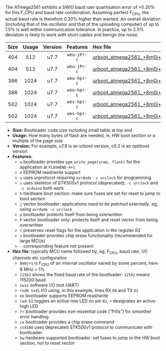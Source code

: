 The ATmega2561 exhibits a SWIO baud rate quantisation error of +0.20% for this F_CPU and baud rate combination. Assuming perfect F<sub>CPU</sub>, the actual baud rate is therefore 0.20% higher than wanted. An overall deviation (including that of the oscillator and that of the uploading computer) of up to 1.5% is well within communication tolerance. In practice, up to 2.5% deviation is likely to work with short cables and benign line noise.

|Size|Usage|Version|Features|Hex file|
|:-:|:-:|:-:|:-:|:--|
|404|512|u7.7|`weu-jPr-c`|[urboot_atmega2561_+8m0j+1_++38k4_swio_rxd2_txd3_ee_led+b5_fr_ce.hex](https://raw.githubusercontent.com/stefanrueger/urboot.hex/main/cores/megacore/atmega2561/internal_oscillator/fcpu_+8m0j+1/br_++38k4/urboot_atmega2561_+8m0j+1_++38k4_swio_rxd2_txd3_ee_led+b5_fr_ce.hex)|
|404|512|u7.7|`weu-jPr-c`|[urboot_atmega2561_+8m0j+1_++38k4_swio_rxe0_txe1_ee_led+b5_fr_ce.hex](https://raw.githubusercontent.com/stefanrueger/urboot.hex/main/cores/megacore/atmega2561/internal_oscillator/fcpu_+8m0j+1/br_++38k4/urboot_atmega2561_+8m0j+1_++38k4_swio_rxe0_txe1_ee_led+b5_fr_ce.hex)|
|386|1024|u7.7|`weu-hpr-c`|[urboot_atmega2561_+8m0j+1_++38k4_swio_rxd2_txd3_ee_led+b5_fr_ce_hw.hex](https://raw.githubusercontent.com/stefanrueger/urboot.hex/main/cores/megacore/atmega2561/internal_oscillator/fcpu_+8m0j+1/br_++38k4/urboot_atmega2561_+8m0j+1_++38k4_swio_rxd2_txd3_ee_led+b5_fr_ce_hw.hex)|
|386|1024|u7.7|`weu-hpr-c`|[urboot_atmega2561_+8m0j+1_++38k4_swio_rxe0_txe1_ee_led+b5_fr_ce_hw.hex](https://raw.githubusercontent.com/stefanrueger/urboot.hex/main/cores/megacore/atmega2561/internal_oscillator/fcpu_+8m0j+1/br_++38k4/urboot_atmega2561_+8m0j+1_++38k4_swio_rxe0_txe1_ee_led+b5_fr_ce_hw.hex)|
|502|1024|u7.7|`wes-hpr-c`|[urboot_atmega2561_+8m0j+1_++38k4_swio_rxd2_txd3_ee_led+b5_fr_ce_stk500_hw.hex](https://raw.githubusercontent.com/stefanrueger/urboot.hex/main/cores/megacore/atmega2561/internal_oscillator/fcpu_+8m0j+1/br_++38k4/urboot_atmega2561_+8m0j+1_++38k4_swio_rxd2_txd3_ee_led+b5_fr_ce_stk500_hw.hex)|
|502|1024|u7.7|`wes-hpr-c`|[urboot_atmega2561_+8m0j+1_++38k4_swio_rxe0_txe1_ee_led+b5_fr_ce_stk500_hw.hex](https://raw.githubusercontent.com/stefanrueger/urboot.hex/main/cores/megacore/atmega2561/internal_oscillator/fcpu_+8m0j+1/br_++38k4/urboot_atmega2561_+8m0j+1_++38k4_swio_rxe0_txe1_ee_led+b5_fr_ce_stk500_hw.hex)|

- **Size:** Bootloader code size including small table at top end
- **Usage:** How many bytes of flash are needed, ie, HW boot section or a multiple of the page size
- **Version:** For example, u7.6 is an urboot version, o5.2 is an optiboot version
- **Features:**
  + `w` bootloader provides `pgm_write_page(sram, flash)` for the application at `FLASHEND-4+1`
  + `e` EEPROM read/write support
  + `u` uses urprotocol requiring `avrdude -c urclock` for programming
  + `s` uses skeleton of STK500v1 protocol (deprecated); `-c urclock` and `-c arduino` both work
  + `h` hardware boot section: make sure fuses are set for reset to jump to boot section
  + `j` vector bootloader: applications *need to be patched externally*, eg, using `avrdude -c urclock`
  + `p` bootloader protects itself from being overwritten
  + `P` vector bootloader only: protects itself and reset vector from being overwritten
  + `r` preserves reset flags for the application in the register R2
  + `c` bootloader provides chip erase functionality (recommended for large MCUs)
  + `-` corresponding feature not present
- **Hex file:** typically MCU name followed by, eg, F<sub>CPU</sub>, baud rate, I/O channels etc configuration
  + `8m0j+1` is F<sub>CPU</sub> of an internal oscillator varied by some percent, here 8 MHz + 1%
  + `115k2` shows the fixed baud rate of the bootloader: `115k2` means 115200 baud
  + `swio` software I/O (not UART)
  + `rxd0 txd1` I/O using, in this example, lines RX `D0` and TX `D1`
  + `ee` bootloader supports EEPROM read/write
  + `led-b1` toggles an active-low LED on pin `B1`, `+` designates an active-high LED
  + `fr` bootloader provides non-essential code ("frills") for smoother error handling
  + `ce` bootloader provides a chip erase command
  + `stk500` uses deprecated STK500v1 protocol to communicate with bootloader
  + `hw` hardware supported bootloader: set fuses to jump to the HW boot section, not to reset vector
